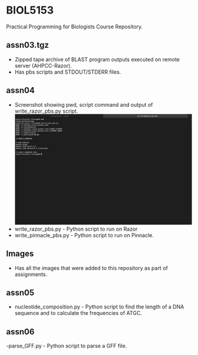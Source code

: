 # BIOL5153
Practical Programming for Biologists Course Repository.

## assn03.tgz 
- Zipped tape archive of BLAST program outputs executed on remote server (AHPCC-Razor).
- Has pbs scripts and STDOUT/STDERR files.

## assn04
- Screenshot showing pwd, script command and output of write_razor_pbs.py script.
![Assignment4](Images/Assn04_PythonScript_Screenshot.png)
- write_razor_pbs.py - Python script to run on Razor 
- write_pinnacle_pbs.py - Python script to run on Pinnacle.

## Images
- Has all the images that were added to this repository as part of assignments.

## assn05
- nucleotide_composition.py - Python script to find the length of a DNA sequence and to calculate the frequencies of ATGC. 

## assn06
-parse_GFF.py - Python script to parse a GFF file.